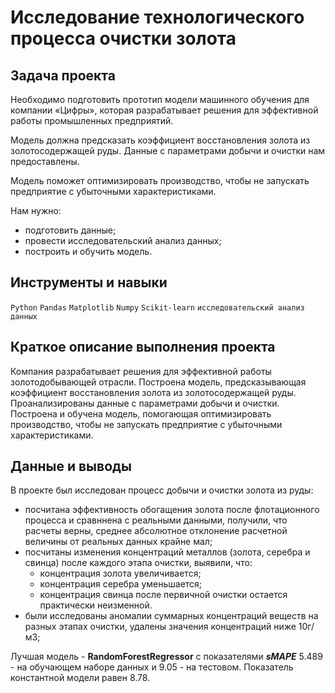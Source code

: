 # Исследование технологического процесса очистки золота

## Задача проекта

Необходимо подготовить прототип модели машинного обучения для компании «Цифры», которая разрабатывает решения для эффективной работы промышленных предприятий.

Модель должна предсказать коэффициент восстановления золота из золотосодержащей руды. Данные с параметрами добычи и очистки нам предоставлены.

Модель поможет оптимизировать производство, чтобы не запускать предприятие с убыточными характеристиками.

Нам нужно:

- подготовить данные;
- провести исследовательский анализ данных;
- построить и обучить модель.


## Инструменты и навыки

`Python`
`Pandas`
`Matplotlib`
`Numpy`
`Scikit-learn`
`исследовательский анализ данных`

## Краткое описание выполнения проекта

Компания разрабатывает решения для эффективной работы золотодобывающей отрасли. Построена модель, предсказывающая коэффициент восстановления золота из золотосодержащей руды. Проанализированы данные с параметрами добычи и очистки. Построена и обучена модель, помогающая оптимизировать производство, чтобы не запускать предприятие с убыточными характеристиками.

## Данные и выводы

В проекте был исследован процесс добычи и очистки золота из руды:

- посчитана эффективность обогащения золота после флотационного процесса и сравннена с реальными данными, получили, что расчеты верны, среднее абсолютное отклонение расчетной величины от реальных данных крайне мал;
- посчитаны изменения концентраций металлов (золота, серебра и свинца) после каждого этапа очистки, выявили, что:
  - концентрация золота увеличивается;
  - концентрация серебра уменьшается;
  - концентрация свинца после первичной очистки остается практически неизменной.
- были исследованы аномалии суммарных концентраций веществ на разных этапах очистки, удалены значения концентраций ниже 10г/м3;

Лучшая модель - **RandomForestRegressor** с показателями _**sMAPE**_ 5.489 - на обучающем наборе данных и 9.05 - на тестовом. Показатель константной модели равен 8.78.
